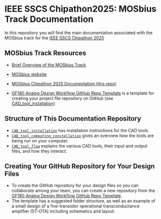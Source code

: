 # IEEE SSCS Chipathon2025: MOSbius Track Documentation 
In this repository you will find the main documentation associated with the MOSbius track for the [IEEE SSCS Chipathon 2025](https://github.com/sscs-ose/sscs-chipathon-2025/)

## MOSbius Track Resources

- [Brief Overview of the MOSbius Track](./files/MOSbius_Chipathon_2025_kinget_v1.pdf) 
-  [MOSbius website](https://mosbius.org)

- [MOSbius Chipathon 2025 Documentation (this repo)](https://github.com/mosbiuschip/chipathon2025)

- [GF180 Analog Design Workflow GitHub Repo Template](https://github.com/Jianxun/iic-osic-tools-project-template) is a template for creating your project file repository on GitHub (see [CAD_tool_installation](./CAD_tool_installation/install_using_repo.md))


## Structure of This Documentation Repository

- [`CAD_tool_installation`](./CAD_tool_installation/README.md) has installation instructions for the CAD tools.
- [`CAD_tool_computing_constellation`](./CAD_tool_computing_constellation/README.md) gives an overview how the tools are being run on your computer.
- [`CAD_tool_flow`](./CAD_tool_flow/README.md) explains the various CAD tools, their input and output files, and how they interact.

## Creating Your GitHub Repository for Your Design Files

- To create the GitHub repository for your design files so you can collaborate among your team, you can create a new repository from the [GF180 Analog Design Workflow GitHub Repo Template](https://github.com/Jianxun/iic-osic-tools-project-template).
- The template has a suggested folder structure, as well as an example of a small design of a five-transistor operational transconductance amplifier (5T-OTA) including schematics and layout. 
